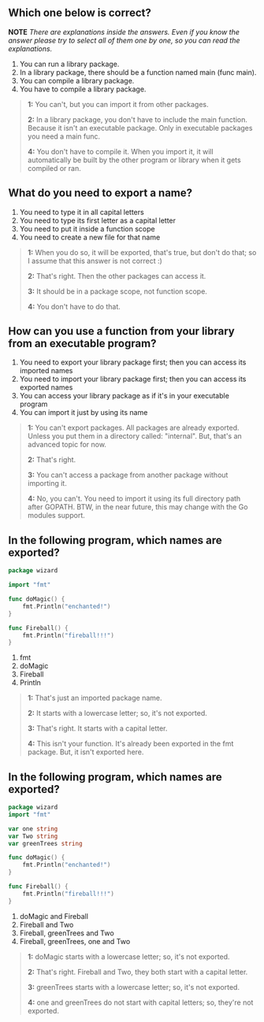 ## Which one below is correct?
**NOTE** _There are explanations inside the answers. Even if you know the answer please try to select all of them one by one, so you can read the explanations._

1. You can run a library package.
2. In a library package, there should be a function named main (func main).
3. You can compile a library package. 
4. You have to compile a library package.

> **1:** You can't, but you can import it from other packages.
>
> **2:** In a library package, you don't have to include the main function. Because it isn't an executable package. Only in executable packages you need a main func.
>
> **4:** You don't have to compile it. When you import it, it will automatically be built by the other program or library when it gets compiled or ran.


## What do you need to export a name?
1. You need to type it in all capital letters
2. You need to type its first letter as a capital letter 
3. You need to put it inside a function scope
4. You need to create a new file for that name

> **1:** When you do so, it will be exported, that's true, but don't do that; so I assume that this answer is not correct :)
>
> **2:** That's right. Then the other packages can access it.
>
> **3:** It should be in a package scope, not function scope.
>
> **4:** You don't have to do that.


## How can you use a function from your library from an executable program?
1. You need to export your library package first; then you can access its imported names
2. You need to import your library package first; then you can access its exported names 
3. You can access your library package as if it's in your executable program
4. You can import it just by using its name

> **1:** You can't export packages. All packages are already exported. Unless you put them in a directory called: "internal". But, that's an advanced topic for now.
>
> **2:** That's right.
>
> **3:** You can't access a package from another package without importing it.
>
> **4:** No, you can't. You need to import it using its full directory path after GOPATH. BTW, in the near future, this may change with the Go modules support.


## In the following program, which names are exported?
```go
package wizard

import "fmt"

func doMagic() {
    fmt.Println("enchanted!")
}

func Fireball() {
    fmt.Println("fireball!!!")
}
```

1. fmt
2. doMagic
3. Fireball 
4. Println

> **1:** That's just an imported package name.
>
> **2:** It starts with a lowercase letter; so, it's not exported.
>
> **3:** That's right. It starts with a capital letter.
>
> **4:** This isn't your function. It's already been exported in the fmt package. But, it isn't exported here.


## In the following program, which names are exported?
```go
package wizard
import "fmt"

var one string
var Two string
var greenTrees string

func doMagic() {
    fmt.Println("enchanted!")
}

func Fireball() {
    fmt.Println("fireball!!!")
}
```

1. doMagic and Fireball
2. Fireball and Two 
3. Fireball, greenTrees and Two
4. Fireball, greenTrees, one and Two

> **1:** doMagic starts with a lowercase letter; so, it's not exported.
>
> **2:** That's right. Fireball and Two, they both start with a capital letter.
>
> **3:** greenTrees starts with a lowercase letter; so, it's not exported.
>
> **4:** one and greenTrees do not start with capital letters; so, they're not exported.
